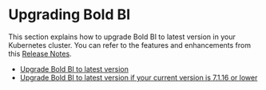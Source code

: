 # Upgrading Bold BI

This section explains how to upgrade Bold BI to latest version in your Kubernetes cluster. You can refer to the features and enhancements from this [Release Notes](https://www.boldbi.com/release-history/7-8).

* [Upgrade Bold BI to latest version](../upgrade/upgrade.md)
* [Upgrade Bold BI to latest version if your current version is 7.1.16 or lower](../upgrade/7-2_upgrade.md)
